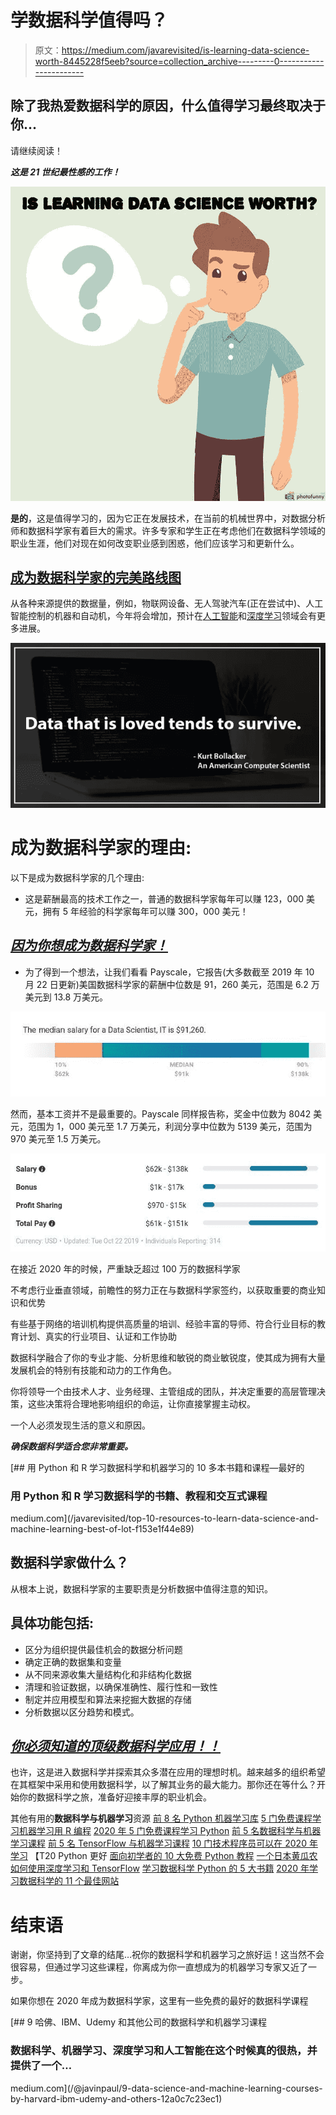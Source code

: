 # 学数据科学值得吗？

> 原文：<https://medium.com/javarevisited/is-learning-data-science-worth-8445228f5eeb?source=collection_archive---------0----------------------->

## 除了我热爱数据科学的原因，什么值得学习最终取决于你...

请继续阅读！

***这是 21 世纪最性感的工作！***

![](img/24001c8ece7bbeaa4cff4d9fc23f62ea.png)

**是的**，这是值得学习的，因为它正在发展技术，在当前的机械世界中，对数据分析师和数据科学家有着巨大的需求。许多专家和学生正在考虑他们在数据科学领域的职业生涯，他们对现在如何改变职业感到困惑，他们应该学习和更新什么。

## [成为数据科学家的完美路线图](https://techvidvan.com/tutorials/how-to-become-a-data-scientist/)

从各种来源提供的数据量，例如，物联网设备、无人驾驶汽车(正在尝试中)、人工智能控制的机器和自动机，今年将会增加，预计在[人工智能](https://javarevisited.blogspot.com/2019/10/top-5-courses-to-learn-artificial-intelligence-AI.html)和[深度学习](https://hackernoon.com/10-machine-learning-data-science-and-deep-learning-courses-for-programmers-7edc56078cde)领域会有更多进展。

![](img/68febec2f5dad0fdde9331a3e80e494a.png)

# 成为数据科学家的理由:

以下是成为数据科学家的几个理由:

*   这是薪酬最高的技术工作之一，普通的数据科学家每年可以赚 123，000 美元，拥有 5 年经验的科学家每年可以赚 300，000 美元！

## [***因为你想成为数据科学家！***](https://techvidvan.com/tutorials/what-is-data-science/)

*   为了得到一个想法，让我们看看 Payscale，它报告(大多数截至 2019 年 10 月 22 日更新)美国数据科学家的薪酬中位数是 91，260 美元，范围是 6.2 万美元到 13.8 万美元。

[![](img/9fec745d3ca534164aa4a4c8a9f1992d.png)](https://medium.com/javarevisited/these-are-the-highest-paying-tech-jobs-programmers-can-aim-to-increase-their-pay-c59e1eeb6904?source=post_page-----36ba58865681----------------------)

然而，基本工资并不是最重要的。Payscale 同样报告称，奖金中位数为 8042 美元，范围为 1，000 美元至 1.7 万美元，利润分享中位数为 5139 美元，范围为 970 美元至 1.5 万美元。

![](img/2c455254ca9e5e7deab809dc2878a9bb.png)

在接近 2020 年的时候，严重缺乏超过 100 万的数据科学家

不考虑行业垂直领域，前瞻性的努力正在与数据科学家签约，以获取重要的商业知识和优势

有些基于网络的培训机构提供高质量的培训、经验丰富的导师、符合行业目标的教育计划、真实的行业项目、认证和工作协助

数据科学融合了你的专业才能、分析思维和敏锐的商业敏锐度，使其成为拥有大量发展机会的特别有技能和动力的工作角色。

你将领导一个由技术人才、业务经理、主管组成的团队，并决定重要的高层管理决策，这些决策将合理地影响组织的命运，让你直接掌握主动权。

一个人必须发现生活的意义和原因。

***确保数据科学适合您非常重要。***

[](/javarevisited/top-10-resources-to-learn-data-science-and-machine-learning-best-of-lot-f153e1f44e89) [## 用 Python 和 R 学习数据科学和机器学习的 10 多本书籍和课程—最好的

### 用 Python 和 R 学习数据科学的书籍、教程和交互式课程

medium.com](/javarevisited/top-10-resources-to-learn-data-science-and-machine-learning-best-of-lot-f153e1f44e89) 

## 数据科学家做什么？

从根本上说，数据科学家的主要职责是分析数据中值得注意的知识。

## 具体功能包括:

*   区分为组织提供最佳机会的数据分析问题
*   确定正确的数据集和变量
*   从不同来源收集大量结构化和非结构化数据
*   清理和验证数据，以确保准确性、履行性和一致性
*   制定并应用模型和算法来挖掘大数据的存储
*   分析数据以区分趋势和模式。

## [***你必须知道的顶级数据科学应用！！***](https://techvidvan.com/tutorials/data-science-applications/)

也许，这是进入数据科学并探索其众多潜在应用的理想时机。越来越多的组织希望在其框架中采用和使用数据科学，以了解其业务的最大能力。那你还在等什么？开始你的数据科学之旅，准备好迎接丰厚的职业机会。

其他有用的**数据科学与机器学习**资源
[前 8 名 Python 机器学习库](https://javarevisited.blogspot.com/2018/10/top-8-python-libraries-for-data-science-machine-learning.html)
[5 门免费课程学习机器学习用 R 编程](http://www.java67.com/2018/09/top-5-free-R-programming-courses-for-Data-Science-Machine-Learning-Programmers.html)
[2020 年 5 门免费课程学习 Python](http://www.java67.com/2018/02/5-free-python-online-courses-for-beginners.html)
[前 5 名数据科学与机器学习课程](https://hackernoon.com/top-5-data-science-and-machine-learning-course-for-programmers-e724cfb9940a)
[前 5 名 TensorFlow 与机器学习课程](https://hackernoon.com/top-5-tensorflow-and-ml-courses-for-programmers-8b30111cad2c)
[10 门技术程序员可以在 2020 年学习](http://www.java67.com/2018/01/top-10-web-mobile-and-big-data-framework-libraries-technologies-programmers-should-learn-in-2018.html) 【T20 Python 更好
[面向初学者的 10 大免费 Python 教程](https://dev.to/javinpaul/top-5-places-to-learn-python-programming-for-free-m4c)
[一个日本黄瓜农如何使用深度学习和 TensorFlow](https://cloud.google.com/blog/products/gcp/how-a-japanese-cucumber-farmer-is-using-deep-learning-and-tensorflow)
[学习数据科学 Python 的 5 大书籍](https://javarevisited.blogspot.com/2019/08/top-5-python-books-for-data-science-and-machine-learning.html)
[2020 年学习数据科学的 11 个最佳网站](https://dev.to/javinpaul/11-best-resources-to-learn-data-science-and-machine-learning-in-2020-2od)

# 结束语

谢谢，你坚持到了文章的结尾…祝你的数据科学和机器学习之旅好运！这当然不会很容易，但通过学习这些课程，你离成为你一直想成为的机器学习专家又近了一步。

如果你想在 2020 年成为数据科学家，这里有一些免费的最好的数据科学课程

[](/@javinpaul/9-data-science-and-machine-learning-courses-by-harvard-ibm-udemy-and-others-12a0c7c23ec1) [## 9 哈佛、IBM、Udemy 和其他公司的数据科学和机器学习课程

### 数据科学、机器学习、深度学习和人工智能在这个时候真的很热，并提供了一个…

medium.com](/@javinpaul/9-data-science-and-machine-learning-courses-by-harvard-ibm-udemy-and-others-12a0c7c23ec1)